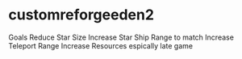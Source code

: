 # customreforgeeden2

Goals
Reduce Star Size
Increase Star Ship Range to match
Increase Teleport Range
Increase Resources espically late game
